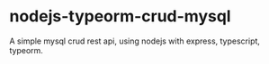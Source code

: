 # nodejs-typeorm-crud-mysql
A simple mysql crud rest api, using nodejs with express, typescript, typeorm.